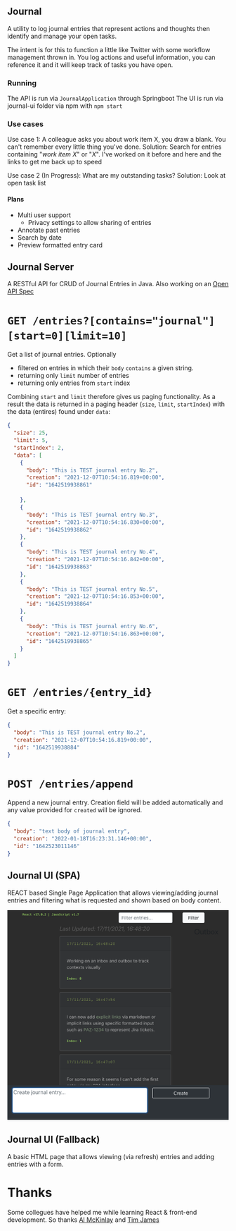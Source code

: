 ## Journal

A utility to log journal entries that represent actions and thoughts then identify and manage your open tasks.

The intent is for this to function a little like Twitter with some workflow management thrown in.  You log actions and useful information, you can reference it and it will keep track of tasks you have open.

### Running

The API is run via `JournalApplication` through Springboot
The UI is run via journal-ui folder via npm with `npm start`

### Use cases 

Use case 1: A colleague asks you about work item X, you draw a blank. You can't remember every little thing you've done.
Solution: Search for entries containing "_work item X_" or "_X_".  I've worked on it before and here and the links to get me back up to speed

Use case 2 (In Progress): What are my outstanding tasks?
Solution: Look at open task list

#### Plans

- Multi user support
  - Privacy settings to allow sharing of entries
- Annotate past entries
- Search by date
- Preview formatted entry card


## Journal Server

A RESTful API for CRUD of Journal Entries in Java.  Also working on an [Open API Spec](https://github.com/rossdrew/journal/blob/main/openapi.yaml)

# `GET /entries?[contains="journal"][start=0][limit=10]`


Get a list of journal entries. Optionally 
 - filtered on entries in which their `body` `contains` a given string.
 - returning only `limit` number of entries
 - returning only entries from `start` index

Combining `start` and `limit` therefore gives us paging functionality.  As a result the data is returned in a paging header (`size`, `limit`, `startIndex`) with the data (entires) found under `data`:

```json
{
  "size": 25,
  "limit": 5,
  "startIndex": 2,
  "data": [
    {
      "body": "This is TEST journal entry No.2",
      "creation": "2021-12-07T10:54:16.819+00:00",
      "id": "1642519938861"
      
    },
    {
      "body": "This is TEST journal entry No.3",
      "creation": "2021-12-07T10:54:16.830+00:00",
      "id": "1642519938862"
    },
    {
      "body": "This is TEST journal entry No.4",
      "creation": "2021-12-07T10:54:16.842+00:00",
      "id": "1642519938863"
    },
    {
      "body": "This is TEST journal entry No.5",
      "creation": "2021-12-07T10:54:16.853+00:00",
      "id": "1642519938864"
    },
    {
      "body": "This is TEST journal entry No.6",
      "creation": "2021-12-07T10:54:16.863+00:00",
      "id": "1642519938865"
    }
  ]
}
```

# `GET /entries/{entry_id}`

Get a specific entry:

```json
{
  "body": "This is TEST journal entry No.2",
  "creation": "2021-12-07T10:54:16.819+00:00",
  "id": "1642519938884"
}
```

# `POST /entries/append`

Append a new journal entry.  Creation field will be added automatically and any value provided for `created` will be ignored.

```json
{
  "body": "text body of journal entry",
  "creation": "2022-01-18T16:23:31.146+00:00",
  "id": "1642523011146"
}
```

## Journal UI (SPA)

REACT based Single Page Application that allows viewing/adding journal entries and filtering what is requested and shown based on body content.

![Current SPA UI](https://github.com/rossdrew/journal/blob/main/Journal%20v1.1.png)

## Journal UI (Fallback)

A basic HTML page that allows viewing (via refresh) entries and adding entries with a form.

# Thanks

Some collegues have helped me while learning React & front-end development.  So thanks [Al McKinlay](https://github.com/McInkay) and [Tim James](https://stackoverflow.com/users/177988/tim-b-james?tab=profile) 
